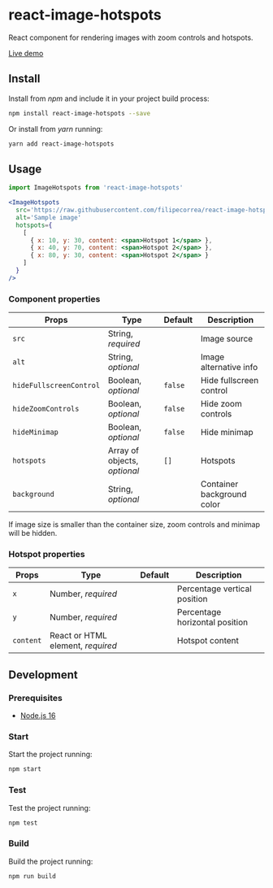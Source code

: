 # react-image-hotspots

React component for rendering images with zoom controls and hotspots.

[Live demo](https://filipecorrea.github.io/react-image-hotspots/)

## Install

Install from _npm_ and include it in your project build process:

```bash
npm install react-image-hotspots --save
```

Or install from _yarn_ running:

```bash
yarn add react-image-hotspots
```

## Usage

```jsx
import ImageHotspots from 'react-image-hotspots'

<ImageHotspots
  src='https://raw.githubusercontent.com/filipecorrea/react-image-hotspots/master/src/landscape.jpg'
  alt='Sample image'
  hotspots={
    [
      { x: 10, y: 30, content: <span>Hotspot 1</span> },
      { x: 40, y: 70, content: <span>Hotspot 2</span> },
      { x: 80, y: 30, content: <span>Hotspot 2</span> }
    ]
  }
/>
```

### Component properties

| Props                   | Type                         | Default | Description                |
|-------------------------|------------------------------|---------|----------------------------|
| `src`                   | String, _required_           |         | Image source               |
| `alt`                   | String, _optional_           |         | Image alternative info     |
| `hideFullscreenControl` | Boolean, _optional_          | `false` | Hide fullscreen control    |
| `hideZoomControls`      | Boolean, _optional_          | `false` | Hide zoom controls         |
| `hideMinimap`           | Boolean, _optional_          | `false` | Hide minimap               |
| `hotspots`              | Array of objects, _optional_ | `[]`    | Hotspots                   |
| `background`            | String, _optional_           |         | Container background color |

If image size is smaller than the container size, zoom controls and minimap will be hidden.

### Hotspot properties

| Props     | Type                              | Default | Description                    |
|-----------|-----------------------------------|---------|--------------------------------|
| `x`       | Number, _required_                |         | Percentage vertical position   |
| `y`       | Number, _required_                |         | Percentage horizontal position |
| `content` | React or HTML element, _required_ |         | Hotspot content                |

## Development

### Prerequisites

- [Node.js 16](https://nodejs.org/en/download/releases)

### Start

Start the project running:

```bash
npm start
```

### Test

Test the project running:

```bash
npm test
```

### Build

Build the project running:

```bash
npm run build
```
